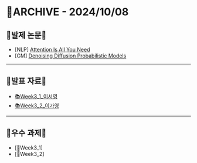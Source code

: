 # 📁ARCHIVE - 2024/10/08

## 💚발제 논문💚  
- [NLP] [Attention Is All You Need](https://arxiv.org/pdf/1706.03762)
- [GM] [Denoising Diffusion Probabilistic Models](https://arxiv.org/abs/2006.11239)
---

## 💚발표 자료💚
- [📚Week3_1_이서영](https://github.com/user-attachments/files/17286569/Week3_1_.pdf)
- [📚Week3_2_이가영](https://github.com/user-attachments/files/17286570/Week3_2_.pdf)


---

## 💚우수 과제💚
- [🌟Week3_1]
- [🌟Week3_2]

